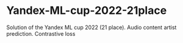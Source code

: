 # Yandex-ML-cup-2022-21place
Solution of the Yandex ML cup 2022 (21 place). Audio content artist prediction. Contrastive loss
